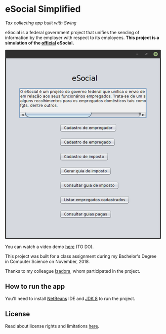 # eSocial Simplified
*Tax collecting app built with Swing*

eSocial is a federal government project that unifies the sending of information
by the employer with respect to its employees. **This project is a simulation
of the [official](https://portal.esocial.gov.br/) eSocial.**

![screenshot](./screenshots/screenshot_1.png)

You can watch a video demo [here]() (TO DO).

This project was built for a class assignment during my Bachelor's Degree in
Computer Science on November, 2018.

Thanks to my colleague [Izadora](https://www.linkedin.com/in/izadorapaim/),
whom participated in the project.

## How to run the app
You'll need to install [NetBeans](https://netbeans.apache.org/download/index.html)
IDE and [JDK 8](https://www.oracle.com/technetwork/java/javase/downloads/jdk8-downloads-2133151.html)
to run the project.

## License
Read about license rights and limitations [here](LICENSE).
